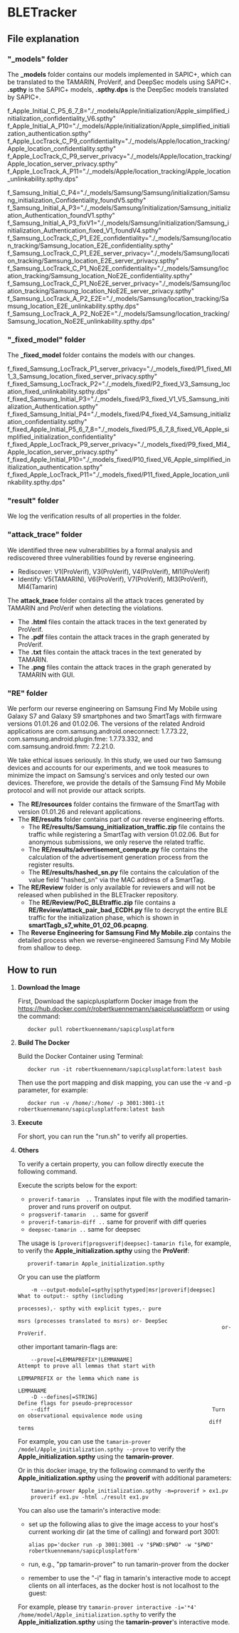 # BLETracker
## File explanation

### "_models" folder
The **_models** folder contains our models implemented in SAPIC+, which can be translated to the TAMARIN, ProVerif, and DeepSec models using SAPIC+.  
**.spthy** is the SAPIC+ models, **.spthy.dps** is the DeepSec models translated by SAPIC+.

f_Apple_Initial_C_P5_6_7_8="./_models/Apple/initialization/Apple_simplified_initialization_confidentiality_V6.spthy"
f_Apple_Initial_A_P10="./_models/Apple/initialization/Apple_simplified_initialization_authentication.spthy"
f_Apple_LocTrack_C_P9_confidentiality="./_models/Apple/location_tracking/Apple_location_confidentiality.spthy"
f_Apple_LocTrack_C_P9_server_privacy="./_models/Apple/location_tracking/Apple_location_server_privacy.spthy"
f_Apple_LocTrack_A_P11="./_models/Apple/location_tracking/Apple_location_unlinkability.spthy.dps"

f_Samsung_Initial_C_P4="./_models/Samsung/Samsung/initialization/Samsung_initialization_Confidentiality_foundV5.spthy"
f_Samsung_Initial_A_P3="./_models/Samsung/initialization/Samsung_initialization_Authentication_foundV1.spthy"
f_Samsung_Initial_A_P3_fixV1="./_models/Samsung/initialization/Samsung_initialization_Authentication_fixed_V1_foundV4.spthy"
f_Samsung_LocTrack_C_P1_E2E_confidentiality="./_models/Samsung/location_tracking/Samsung_location_E2E_confidentiality.spthy"
f_Samsung_LocTrack_C_P1_E2E_server_privacy="./_models/Samsung/location_tracking/Samsung_location_E2E_server_privacy.spthy"
f_Samsung_LocTrack_C_P1_NoE2E_confidentiality="./_models/Samsung/location_tracking/Samsung_location_NoE2E_confidentiality.spthy"
f_Samsung_LocTrack_C_P1_NoE2E_server_privacy="./_models/Samsung/location_tracking/Samsung_location_NoE2E_server_privacy.spthy"
f_Samsung_LocTrack_A_P2_E2E="./_models/Samsung/location_tracking/Samsung_location_E2E_unlinkability.spthy.dps"
f_Samsung_LocTrack_A_P2_NoE2E="./_models/Samsung/location_tracking/Samsung_location_NoE2E_unlinkability.spthy.dps"


### "_fixed_model" folder
The **_fixed_model** folder contains the models with our changes.

f_fixed_Samsung_LocTrack_P1_server_privacy="./_models_fixed/P1_fixed_MI1_3_Samsung_location_fixed_server_privacy.spthy"
f_fixed_Samsung_LocTrack_P2="./_models_fixed/P2_fixed_V3_Samsung_location_fixed_unlinkability.spthy.dps"
f_fixed_Samsung_Initial_P3="./_models_fixed/P3_fixed_V1_V5_Samsung_initialization_Authentication.spthy"
f_fixed_Samsung_Initial_P4="./_models_fixed/P4_fixed_V4_Samsung_initialization_confidentiality.spthy"
f_fixed_Apple_Initial_P5_6_7_8="./_models_fixed/P5_6_7_8_fixed_V6_Apple_simplified_initialization_confidentiality"
f_fixed_Apple_LocTrack_P9_server_privacy="./_models_fixed/P9_fixed_MI4_Apple_location_server_privacy.spthy"
f_fixed_Apple_Initial_P10="./_models_fixed/P10_fixed_V6_Apple_simplified_initialization_authentication.spthy"
f_fixed_Apple_LocTrack_P11="./_models_fixed/P11_fixed_Apple_location_unlinkability.spthy.dps"

### "result" folder
We log the verification results of all properties in the folder.

### "attack_trace" folder
We identified three new vulnerabilities by a formal analysis and rediscovered three vulnerabilities found by reverse engineering.
- Rediscover: V1(ProVerif), V3(ProVerif), V4(ProVerif), MI1(ProVerif) 
- Identify: V5(TAMARIN), V6(ProVerif), V7(ProVerif), MI3(ProVerif), MI4(Tamarin)

The **attack_trace** folder contains all the attack traces generated by TAMARIN and ProVerif when detecting the violations.
- The **.html** files contain the attack traces in the text generated by ProVerif.
- The **.pdf** files contain the attack traces in the graph generated by ProVerif.
- The **.txt** files contain the attack traces in the text generated by TAMARIN.
- The **.png** files contain the attack traces in the graph generated by TAMARIN with GUI.

### "RE" folder
We perform our reverse engineering on Samsung Find My Mobile using Galaxy S7 and Galaxy S9 smartphones and two SmartTags with firmware versions 01.01.26 and 01.02.06. The versions of the related Android applications are com.samsung.android.oneconnect: 1.7.73.22, com.samsung.android.plugin.fme: 1.7.73.332, and com.samsung.android.fmm: 7.2.21.0.

We take ethical issues seriously. In this study, we used our two Samsung devices and accounts for our experiments, and we took measures to minimize the impact on Samsung's services and only tested our own devices. Therefore, we provide the details of the Samsung Find My Mobile protocol and will not provide our attack scripts.

- The **RE/resources** folder contains the firmware of the SmartTag with version 01.01.26 and relevant applications.
- The **RE/results** folder contains part of our reverse engineering efforts.
  * The **RE/results/Samsung_initialization_traffic.zip** file contains the traffic while registering a SmartTag with version 01.02.06. But for anonymous submissions, we only reserve the related traffic.
  * The **RE/results/advertisement_compute.py** file contains the calculation of the advertisement generation process from the register results.
  * The **RE/results/hashed_sn.py** file contains the calculation of the value field "hashed_sn" via the MAC address of a SmartTag.
- The **RE/Review** folder is only available for reviewers and will not be released when published in the BLETracker repository.
  * The **RE/Review/PoC_BLEtraffic.zip** file contains a **RE/Review/attack_pair_bad_ECDH.py** file to decrypt the entire BLE traffic for the initialization phase, which is shown in **smartTagb_s7_white_01_02_06.pcapng**.
- The **Reverse Engineering for Samsung Find My Mobile.zip** contains the detailed process when we reverse-engineered Samsung Find My Mobile from shallow to deep.
## How to run
1. **Download the Image**

    First, Download the sapicplusplatform Docker image from the https://hub.docker.com/r/robertkuennemann/sapicplusplatform or using the command: 

    ```
       docker pull robertkuennemann/sapicplusplatform
    ```


2. **Build The Docker**

    Build the Docker Container using Terminal: 

    ```
       docker run -it robertkuennemann/sapicplusplatform:latest bash
    ```

    Then use the port mapping and disk mapping, you can use the -v and -p parameter, for example: 

    ```
       docker run -v /home/:/home/ -p 3001:3001-it robertkuennemann/sapicplusplatform:latest bash
    ```

3. **Execute**
   
    For short, you can run the "run.sh" to verify all properties.

4. **Others**
   
    To verify a certain property, you can follow directly execute the following command.
   
    Execute the scripts below for the export:
      -  `proverif-tamarin  ..` Translates input file with the modified tamarin-prover and runs proverif on output.
      -  `progsverif-tamarin  ..` same for gsverif
      -  `proverif-tamarin-diff ..` same for proverif with diff queries
      -  `deepsec-tamarin ..` same for deepsec
    
    The usage is `[proverif|progsverif|deepsec]-tamarin file`, for example, to verify the **Apple_initialization.spthy** using the **ProVerif**:
    
    ```
       proverif-tamarin Apple_initialization.spthy
    ```
    
    
    Or you can use the platform
    
    ```
        -m --output-module[=spthy|spthytyped|msr|proverif|deepsec]  What to output:- spthy (including
                                                                    processes),- spthy with explicit types,- pure
                                                                    msrs (processes translated to msrs) or- DeepSec
                                                                    or- ProVerif.
    ```
    
      other important tamarin-flags are:
    
      ```
          --prove[=LEMMAPREFIX*|LEMMANAME]                         Attempt to prove all lemmas that start with
                                                                  LEMMAPREFIX or the lemma which name is
                                                                  LEMMANAME
          -D --defines[=STRING]                                       Define flags for pseudo-preprocessor
          --diff                                                   Turn on observational equivalence mode using
                                                                  diff terms
      ```
    
    For example, you can use the ```tamarin-prover /model/Apple_initialization.spthy --prove``` to verify the **Apple_initialization.spthy** using the **tamarin-prover**.
    
    Or in this docker image, try the following command to verify the **Apple_initialization.spthy** using the **proverif** with additional parameters:
    
    ```
        tamarin-prover Apple_initialization.spthy -m=proverif > ex1.pv
        proverif ex1.pv -html ./result ex1.pv 
    ```
    
    
    You can also use the tamarin's interactive mode:
    
    - set up the following alias to give the image access to your host's current working
      dir (at the time of calling) and forward port 3001:
    
      ```alias pp='docker run -p 3001:3001 -v "$PWD:$PWD" -w "$PWD" robertkuennemann/sapicplusplatform'```
    
    - run, e.g., "pp tamarin-prover" to run tamarin-prover from the docker
    - remember to use the "-i" flag in tamarin's interactive mode to accept clients
      on all interfaces, as the docker host is not localhost to the guest:
    
    For example, please try ```tamarin-prover interactive -i='*4' /home/model/Apple_initialization.spthy``` to verify the **Apple_initialization.spthy** using the **tamarin-prover**'s interactive mode.
